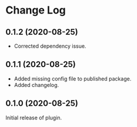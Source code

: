 # Change Log

## 0.1.2 (2020-08-25)

* Corrected dependency issue.

## 0.1.1 (2020-08-25)

* Added missing config file to published package.
* Added changelog.

## 0.1.0 (2020-08-25)

Initial release of plugin.